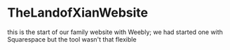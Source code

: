 # TheLandofXianWebsite

this is the start of our family website with Weebly; we had started one with Squarespace but the tool wasn't that flexible
